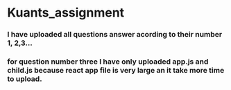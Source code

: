 # Kuants_assignment

### I have uploaded all questions answer acording to their number 1, 2,3...
### for question number three I have only uploaded app.js and child.js because react app file is very large an it take more time to upload.
